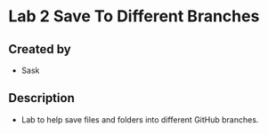 # Lab 2 Save To Different Branches
## Created by
- Sask
## Description
- Lab to help save files and folders into different GitHub branches.